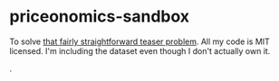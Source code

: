 # priceonomics-sandbox

To solve [that fairly straightforward teaser problem](http://priceonomics.com/the-priceonomics-data-puzzle-treefortbnb/). All my code is MIT licensed. I'm including the dataset even though I don't actually own it.


.
